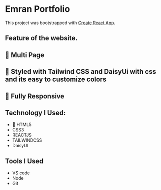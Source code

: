 # Emran Portfolio

This project was bootstrapped with [Create React App](https://github.com/facebook/create-react-app).

## Feature of the website.

<h2> 📖 Multi Page </h2>
<h2> 🎨 Styled with Tailwind CSS and DaisyUi with css and its easy to customize colors </h2>
<h2> 📱 Fully Responsive  </h2>


## Technology I Used:

* 📖 HTML5
* CSS3
* REACTJS
* TAILWINDCSS 
* DaisyUI 



## Tools I Used 
* VS code
* Node
* Git
